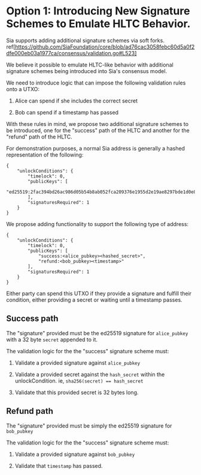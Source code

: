 # Option 1: Introducing New Signature Schemes to Emulate HLTC Behavior. 

Sia supports adding additional signature schemes via soft forks. ref[https://github.com/SiaFoundation/core/blob/ad76cac3058febc60d5a0f2dfe000eb03a1977ca/consensus/validation.go#L523]

We believe it possible to emulate HLTC-like behavior with additional signature schemes being introduced into Sia's consensus model.

We need to introduce logic that can impose the following validation rules onto a UTXO:

1. Alice can spend if she includes the correct secret

2. Bob can spend if a timestamp has passed


With these rules in mind, we propose two additional signature schemes to be introduced, one for the "success" path of the HLTC and another for the "refund" path of the HLTC.

For demonstration purposes, a normal Sia address is generally a hashed representation of the following:
```
{
    "unlockConditions": {
        "timelock": 0,
        "publicKeys": [
            "ed25519:2fac394bd26ac986d05b54b8ab052fca209376e1955d2e19ae8297bde1d0e83b"
        ],
        "signaturesRequired": 1
    }
}

```

We propose adding functionality to support the following type of address:

```
{
    "unlockConditions": {
        "timelock": 0,
        "publicKeys": [
            "success:<alice_pubkey><hashed_secret>",
            "refund:<bob_pubkey><timestamp>"
        ],
        "signaturesRequired": 1
    }
}
```

Either party can spend this UTXO if they provide a signature and fulfill their condition, either providing a secret or waiting until a timestamp passes.

## Success path

The "signature" provided must be the ed25519 signature for `alice_pubkey` with a 32 byte `secret` appended to it. 

The validation logic for the the "success" signature scheme must:

1. Validate a provided signature against `alice_pubkey`

2. Validate a provided secret against the `hash_secret` within the unlockCondition. ie, `sha256(secret) == hash_secret`

3. Validate that this provided secret is 32 bytes long.

## Refund path

The "signature" provided must be simply the ed25519 signature for `bob_pubkey`

The validation logic for the the "success" signature scheme must:

1. Validate a provided signature against `bob_pubkey`

2. Validate that `timestamp` has passed.
